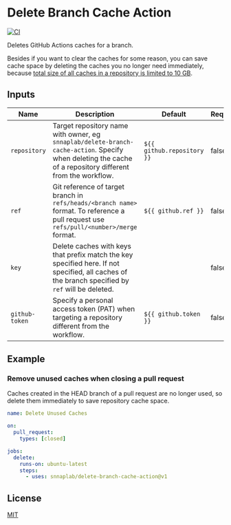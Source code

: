 # Delete Branch Cache Action

[![CI](https://github.com/snnaplab/delete-branch-cache-action/actions/workflows/ci.yml/badge.svg)](https://github.com/snnaplab/delete-branch-cache-action/actions/workflows/ci.yml)

Deletes GitHub Actions caches for a branch. 

Besides if you want to clear the caches for some reason, you can save cache space by deleting the caches you no longer need immediately, because [total size of all caches in a repository is limited to 10 GB](https://docs.github.com/en/actions/using-workflows/caching-dependencies-to-speed-up-workflows#usage-limits-and-eviction-policy).

## Inputs

| Name | Description | Default | Required |
| --- | --- | --- | --- |
| `repository` | Target repository name with owner, eg `snnaplab/delete-branch-cache-action`. Specify when deleting the cache of a repository different from the workflow. | `${{ github.repository }}` | false |
| `ref` | Git reference of target branch in `refs/heads/<branch name>` format. To reference a pull request use `refs/pull/<number>/merge` format. | `${{ github.ref }}` | false |
| `key` | Delete caches with keys that prefix match the key specified here. If not specified, all caches of the branch specified by `ref` will be deleted. || false |
| `github-token` | Specify a personal access token (PAT) when targeting a repository different from the workflow. | `${{ github.token }}` | false |

## Example

### Remove unused caches when closing a pull request

Caches created in the HEAD branch of a pull request are no longer used, so delete them immediately to save repository cache space.

```yaml
name: Delete Unused Caches

on:
  pull_request:
    types: [closed]

jobs:
  delete:
    runs-on: ubuntu-latest
    steps:
      - uses: snnaplab/delete-branch-cache-action@v1
```

## License

[MIT](LICENSE)
